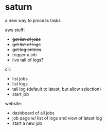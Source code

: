 saturn
======

a new way to process tasks

aws stuff:

- ~~get list of jobs~~
- ~~get list of logs~~
- ~~get log entries~~
- trigger a job
- live tail of logs?

cli:

- list jobs
- list logs
- tail log (default to latest, but allow selection)
- start job

website:

- dashboard of all jobs
- job page w/ list of logs and view of latest log
- start a new job
